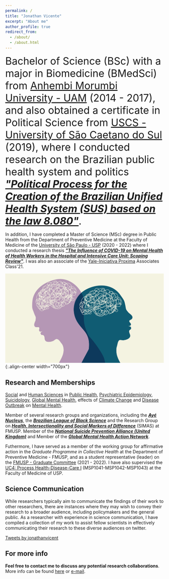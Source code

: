 ```yaml
---
permalink: /
title: "Jonathan Vicente"
excerpt: "About me"
author_profile: true
redirect_from: 
  - /about/
  - /about.html
---
```


<font size=6>Bachelor of Science (BSc) with a major in Biomedicine (BMedSci) from [Anhembi Morumbi University - UAM](http://https://en.wikipedia.org/wiki/Anhembi_Morumbi_University) (2014 - 2017), and also obtained a certificate in Political Science from [USCS - University of São Caetano do Sul](https://en.wikipedia.org/wiki/Municipal_University_of_S%C3%A3o_Caetano_do_Sul) (2019), where I conducted research on the Brazilian public health system and politics [***"Political Process for the Creation of the Brazilian Unified Health System (SUS) based on the law 8.080"***](https://www.academia.edu/41132449/POL%C3%8DTICAS_P%C3%9ABLICAS_PROCESSO_POL%C3%8DTICO_DE_CRIA%C3%87%C3%83O_DO_SISTEMA_%C3%9ANICO_DE_SA%C3%9ADE_SUS_COM_BASE_NA_LEI_8_080_90).</font><br> 

In addition, I have completed a Master of Science (MSc) degree in Public Health from the Department of Preventive Medicine at the Faculty of Medicine of the [University of São Paulo - USP](https://en.wikipedia.org/wiki/University_of_S%C3%A3o_Paulo) (2020 - 2022) where I conducted a research thesis [***"The Influence of COVID-19 on Mental Health of Health Workers in the Hospital and Intensive Care Unit: Scoping Review"***](https://doi.org/10.11606/D.5.2023.tde-08052023-155935). I was also an associate of the [Yale-Iniciativa Proxima](https://www.iniciativa-proxima.org/) Associates Class'21.

![Illustration of combining vision and language modalities](/images/capa_3.png){:.align-center width="700px"}

Research and Memberships
-----
[Social](https://en.wikipedia.org/wiki/Social_science) and [Human Sciences](https://en.wikipedia.org/wiki/Human_science) in [Public Health](https://en.wikipedia.org/wiki/Public_health), [Psychiatric Epidemiology](https://en.wikipedia.org/wiki/Psychiatric_epidemiology), [Suicidology](https://en.wikipedia.org/wiki/Suicidology), [Global Mental Health](https://en.wikipedia.org/wiki/Global_mental_health), effects of [Climate Change](https://en.wikipedia.org/wiki/Effects_of_climate_change_on_mental_health) and [Disease Outbreak](https://en.wikipedia.org/wiki/Disease_outbreak) on [Mental Health](https://en.wikipedia.org/wiki/Mental_health).

Member of several research groups and organizations, including the [***Ayé Nucleus***](https://www.instagram.com/nucleoaye/), the [***Brazilian League of Black Science***](https://www.instagram.com/lcpbrasileira/) and the Research Group on [***Health, Intersectionality and Social Markers of Difference***](https://sites.usp.br/simas/) (SIMAS) at FMUSP. Member of the [***National Suicide Prevention Alliance (United Kingdom)***](https://nspa.org.uk/) and Member of the [***Global Mental Health Action Network***](https://gmhan.org/). 

Futhermore, I have served as a member of the working group for affirmative action in the *Graduate Programme in Collective Health* at the Department of Preventive Medicine - FMUSP, and as a student representative (leader) on the [FMUSP - Graduate Committee](https://www.fm.usp.br/posgrad/portal/comissao-de-pos-graduacao) (2021 - 2022). I have also supervised the [UC4: Process Health-Disease-Care I](https://uspdigital.usp.br/jupiterweb/obterDisciplina?nomdis=&sgldis=MSP1041) (MSP1041-MSP1042-MSP1043) at the Faculty of Medicine of USP.

Science Communication
-----
While researchers typically aim to communicate the findings of their work to other researchers, there are instances where they may wish to convey their research to a broader audience, including policymakers and the general public. As a researcher with experience in science communication, I have compiled a collection of my work to assist fellow scientists in effectively communicating their research to these diverse audiences on twitter. 

<a class="twitter-timeline" data-height="500" data-theme="light" href="https://twitter.com/jonathanvicent?ref_src=twsrc%5Etfw">Tweets by jonathanvicent</a> <script async src="https://platform.twitter.com/widgets.js" charset="utf-8"></script>


For more info
------
**Feel free to contact me to discuss any potential research collaborations**. More info can be found [here](https://jonvicente.github.io/files/CV_Jonathan-Vicente.pdf) or [e-mail](mailto:jonathanvice@gmail.com). 

